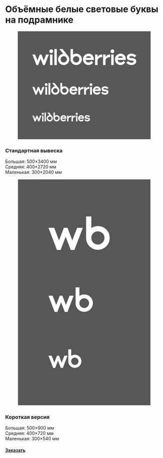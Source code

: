 # Объёмные белые световые буквы на подрамнике

<div align="left"><figure><img src="../../.gitbook/assets/01_viveska_belaya_na_podramnike_long.svg" alt=""><figcaption></figcaption></figure></div>

### Стандартная вывеска

Большая: 500×3400 мм \
Средняя: 400×2720 мм \
Маленькая: 300×2040 мм





<div align="left"><figure><img src="../../.gitbook/assets/01_viveska_belaya_na_podramnike_short.svg" alt=""><figcaption></figcaption></figure></div>

### Короткая версия

Большая: 500×900 мм \
Средняя: 400×720 мм \
Маленькая: 300×540 мм

#### [Заказать](https://www.wildberries.ru/)

